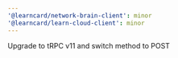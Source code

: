 ```yaml
---
'@learncard/network-brain-client': minor
'@learncard/learn-cloud-client': minor
---
```


Upgrade to tRPC v11 and switch method to POST
